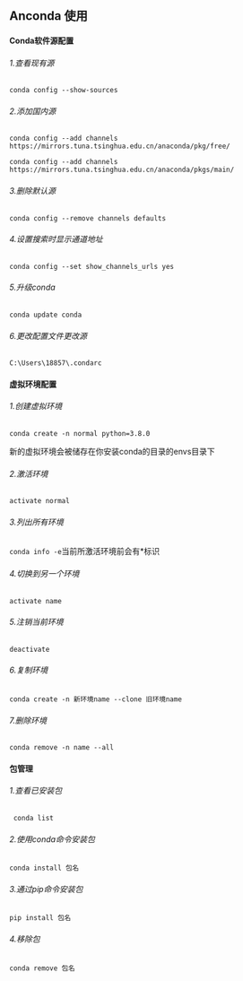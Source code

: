 ## Anconda 使用

#### Conda软件源配置

###### 1.查看现有源

`conda config --show-sources`

###### 2.添加国内源

`conda config --add channels https://mirrors.tuna.tsinghua.edu.cn/anaconda/pkg/free/`

`conda config --add channels https://mirrors.tuna.tsinghua.edu.cn/anaconda/pkgs/main/`

###### 3.删除默认源

`conda config --remove channels defaults`

###### 4.设置搜索时显示通道地址

`conda config --set show_channels_urls yes`

###### 5.升级conda

`conda update conda` 

###### 6.更改配置文件更改源

`C:\Users\18857\.condarc`

#### 虚拟环境配置

###### 1.创建虚拟环境

`conda create -n normal python=3.8.0`

新的虚拟环境会被储存在你安装conda的目录的envs目录下

###### 2.激活环境

`activate normal`

###### 3.列出所有环境

`conda info -e`当前所激活环境前会有*标识

###### 4.切换到另一个环境

`activate name`

###### 5.注销当前环境

`deactivate`

###### 6.复制环境

`conda create -n 新环境name --clone 旧环境name`

###### 7.删除环境

`conda remove -n name --all`

#### 包管理

###### 1.查看已安装包

` conda list`

###### 2.使用conda命令安装包

`conda install 包名`

###### 3.通过pip命令安装包

`pip install 包名`

###### 4.移除包

`conda remove 包名`



